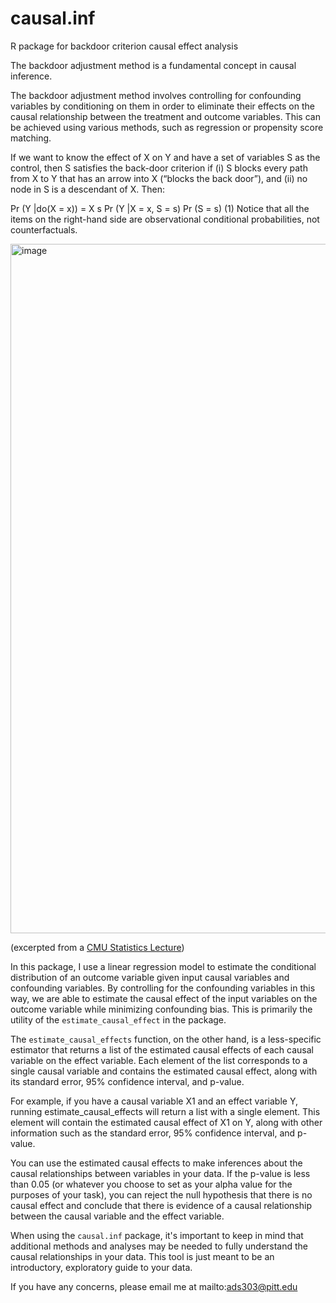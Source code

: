 # causal.inf
R package for backdoor criterion causal effect analysis 

The backdoor adjustment method is a fundamental concept in causal inference.

The backdoor adjustment method involves controlling for confounding variables by conditioning on them in order to eliminate their effects on the causal relationship between the treatment and outcome variables. This can be achieved using various methods, such as regression or propensity score matching.

If we want to know the effect of X on Y and have a set of variables S as the
control, then S satisfies the back-door criterion if (i) S blocks every path from
X to Y that has an arrow into X (“blocks the back door”), and (ii) no node in
S is a descendant of X. Then:

Pr (Y |do(X = x)) = X
s
Pr (Y |X = x, S = s) Pr (S = s) (1)
Notice that all the items on the right-hand side are observational conditional
probabilities, not counterfactuals.

<img width="1103" alt="image" src="https://user-images.githubusercontent.com/108133717/221062053-6ea6a5be-82ec-4d16-9e14-a791beea5551.png">

(excerpted from a [CMU Statistics Lecture](https://www.stat.cmu.edu/~cshalizi/350/lectures/31/lecture-31.pdf))

In this package, I use a linear regression model to estimate the conditional distribution of an outcome variable given input causal variables and confounding variables. By controlling for the confounding variables in this way, we are able to estimate the causal effect of the input variables on the outcome variable while minimizing confounding bias. This is primarily the utility of the `estimate_causal_effect` in the package. 

The `estimate_causal_effects` function, on the other hand, is a less-specific estimator that returns a list of the estimated causal effects of each causal variable on the effect variable. Each element of the list corresponds to a single causal variable and contains the estimated causal effect, along with its standard error, 95% confidence interval, and p-value.

For example, if you have a causal variable X1 and an effect variable Y, running estimate_causal_effects will return a list with a single element. This element will contain the estimated causal effect of X1 on Y, along with other information such as the standard error, 95% confidence interval, and p-value.

You can use the estimated causal effects to make inferences about the causal relationships between variables in your data. If the p-value is less than 0.05 (or whatever you choose to set as your alpha value for the purposes of your task), you can reject the null hypothesis that there is no causal effect and conclude that there is evidence of a causal relationship between the causal variable and the effect variable. 

When using the `causal.inf` package, it's important to keep in mind that additional methods and analyses may be needed to fully understand the causal relationships in your data. This tool is just meant to be an introductory, exploratory guide to your data. 

If you have any concerns, please email me at mailto:ads303@pitt.edu 

